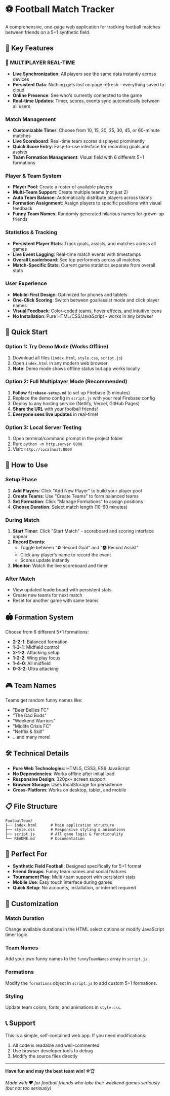 # ⚽ Football Match Tracker

A comprehensive, one-page web application for tracking football matches between friends on a 5+1 synthetic field.

## 🎯 Key Features

### 🚀 **MULTIPLAYER REAL-TIME**
- **Live Synchronization**: All players see the same data instantly across devices
- **Persistent Data**: Nothing gets lost on page refresh - everything saved to cloud
- **Online Presence**: See who's currently connected to the game
- **Real-time Updates**: Timer, scores, events sync automatically between all users

### Match Management
- **Customizable Timer**: Choose from 10, 15, 20, 25, 30, 45, or 60-minute matches
- **Live Scoreboard**: Real-time team scores displayed prominently
- **Quick Score Entry**: Easy-to-use interface for recording goals and assists
- **Team Formation Management**: Visual field with 6 different 5+1 formations

### Player & Team System
- **Player Pool**: Create a roster of available players
- **Multi-Team Support**: Create multiple teams (not just 2)
- **Auto Team Balance**: Automatically distribute players across teams
- **Formation Assignment**: Assign players to specific positions with visual feedback
- **Funny Team Names**: Randomly generated hilarious names for grown-up friends

### Statistics & Tracking
- **Persistent Player Stats**: Track goals, assists, and matches across all games
- **Live Event Logging**: Real-time match events with timestamps
- **Overall Leaderboard**: See top performers across all matches
- **Match-Specific Stats**: Current game statistics separate from overall stats

### User Experience
- **Mobile-First Design**: Optimized for phones and tablets
- **One-Click Scoring**: Switch between goal/assist mode and click player names
- **Visual Feedback**: Color-coded teams, hover effects, and intuitive icons
- **No Installation**: Pure HTML/CSS/JavaScript - works in any browser

## 🚀 Quick Start

### Option 1: Try Demo Mode (Works Offline)
1. Download all files (`index.html`, `style.css`, `script.js`)
2. Open `index.html` in any modern web browser
3. **Note**: Demo mode shows offline status but app works locally

### Option 2: Full Multiplayer Mode (Recommended)
1. **Follow `firebase-setup.md`** to set up Firebase (5 minutes)
2. Replace the demo config in `script.js` with your real Firebase config
3. Deploy to any hosting service (Netlify, Vercel, GitHub Pages)
4. **Share the URL** with your football friends!
5. **Everyone sees live updates** in real-time!

### Option 3: Local Server Testing
1. Open terminal/command prompt in the project folder
2. Run: `python -m http.server 8000`
3. Visit: `http://localhost:8000`

## 📱 How to Use

### Setup Phase
1. **Add Players**: Click "Add New Player" to build your player pool
2. **Create Teams**: Use "Create Teams" to form balanced teams
3. **Set Formation**: Click "Manage Formations" to assign positions
4. **Choose Duration**: Select match length (10-60 minutes)

### During Match
1. **Start Timer**: Click "Start Match" - scoreboard and scoring interface appear
2. **Record Events**: 
   - Toggle between "⚽ Record Goal" and "🅰️ Record Assist"
   - Click any player's name to record the event
   - Scores update instantly
3. **Monitor**: Watch the live scoreboard and timer

### After Match
- View updated leaderboard with persistent stats
- Create new teams for next match
- Reset for another game with same teams

## 🏟️ Formation System

Choose from 6 different 5+1 formations:
- **2-2-1**: Balanced formation
- **1-3-1**: Midfield control
- **2-1-2**: Attacking setup
- **1-2-2**: Wing play focus
- **1-4-0**: All midfield
- **0-3-2**: Ultra attacking

## 🎮 Team Names

Teams get random funny names like:
- "Beer Bellies FC"
- "The Dad Bods" 
- "Weekend Warriors"
- "Midlife Crisis FC"
- "Netflix & Skill"
- ...and many more!

## 🛠️ Technical Details

- **Pure Web Technologies**: HTML5, CSS3, ES6 JavaScript
- **No Dependencies**: Works offline after initial load
- **Responsive Design**: 320px+ screen support
- **Browser Storage**: Uses localStorage for persistence
- **Cross-Platform**: Works on desktop, tablet, and mobile

## 📋 File Structure

```
FootbalTeam/
├── index.html      # Main application structure
├── style.css       # Responsive styling & animations
├── script.js       # All game logic & functionality
└── README.md       # Documentation
```

## 🎯 Perfect For

- **Synthetic Field Football**: Designed specifically for 5+1 format
- **Friend Groups**: Funny team names and social features
- **Tournament Play**: Multi-team support with persistent stats
- **Mobile Use**: Easy touch interface during games
- **Quick Setup**: No accounts, installation, or internet required

## 🔧 Customization

### Match Duration
Change available durations in the HTML select options or modify JavaScript timer logic.

### Team Names
Add your own funny names to the `funnyTeamNames` array in `script.js`.

### Formations
Modify the `formations` object in `script.js` to add custom 5+1 formations.

### Styling
Update team colors, fonts, and animations in `style.css`.

## 📞 Support

This is a simple, self-contained web app. If you need modifications:
1. All code is readable and well-commented
2. Use browser developer tools to debug
3. Modify the source files directly

---

**Have fun and may the best team win!** ⚽🏆

*Made with ❤️ for football friends who take their weekend games seriously (but not too seriously)*